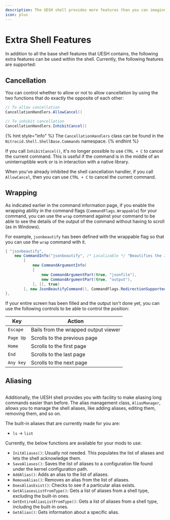 ```yaml
---
description: The UESH shell provides more features than you can imagine!
icon: plus
---
```


# Extra Shell Features

In addition to all the base shell features that UESH contains, the following extra features can be used within the shell. Currently, the following features are supported:

## Cancellation

You can control whether to allow or not to allow cancellation by using the two functions that do exactly the opposite of each other:

```csharp
// To allow cancellation
CancellationHandlers.AllowCancel()

// To inhibit cancellation
CancellationHandlers.InhibitCancel()
```

{% hint style="info" %}
The `CancellationHandlers` class can be found in the `Nitrocid.Shell.ShellBase.Commands` namespace.
{% endhint %}

If you call `InhibitCancel()`, it's no longer possible to use `CTRL + C` to cancel the current command. This is useful if the command is in the middle of an uninterruptible work or is in interaction with a native library.

When you've already inhibited the shell cancellation handler, if you call `AllowCancel`, then you can use `CTRL + C` to cancel the current command.

## Wrapping

As indicated earlier in the command information page, if you enable the wrapping ability in the command flags (`CommandFlags.Wrappable`) for your command, you can use the `wrap` command against your command to be able to see the details of the output of the command without having to scroll (as in Windows).

For example, `jsonbeautify` has been defined with the wrappable flag so that you can use the `wrap` command with it.

```csharp
{ "jsonbeautify",
    new CommandInfo("jsonbeautify", /* Localizable */ "Beautifies the JSON file",
        [
            new CommandArgumentInfo(
            [
                new CommandArgumentPart(true, "jsonfile"),
                new CommandArgumentPart(true, "output"),
            ], [], true)
        ], new JsonBeautifyCommand(), CommandFlags.RedirectionSupported | CommandFlags.Wrappable)
},
```

If your entire screen has been filled and the output isn't done yet, you can use the following controls to be able to control the position:

| Key       | Action                               |
| --------- | ------------------------------------ |
| `Escape`  | Bails from the wrapped output viewer |
| `Page Up` | Scrolls to the previous page         |
| `Home`    | Scrolls to the first page            |
| `End`     | Scrolls to the last page             |
| `Any key` | Scrolls to the next page             |

## Aliasing

<figure><img src="https://github.com/Aptivi-Stable-Docs/nks-manual-0.1.0/blob/main/.gitbook/assets/113-shell.png" alt=""><figcaption></figcaption></figure>

Additionally, the UESH shell provides you with facility to make aliasing long commands easier than before. The alias management class, `AliasManager`, allows you to manage the shell aliases, like adding aliases, editing them, removing them, and so on.

The built-in aliases that are currently made for you are:

* `ls` -> `list`

Currently, the below functions are available for your mods to use:

* `InitAliases()`: Usually not needed. This populates the list of aliases and lets the shell acknowledge them.
* `SaveAliases()`: Saves the list of aliases to a configuration file found under the kernel configuration path.
* `AddAlias()`: Adds an alias to the list of aliases.
* `RemoveAlias()`: Removes an alias from the list of aliases.
* `DoesAliasExist()`: Checks to see if a particular alias exists.
* `GetAliasesListFromType()`: Gets a list of aliases from a shell type, excluding the built-in ones.
* `GetEntireAliasListFromType()`: Gets a list of aliases from a shell type, including the built-in ones.
* `GetAlias()`: Gets information about a specific alias.
